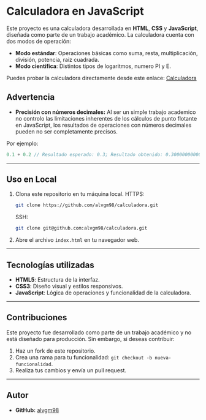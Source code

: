 # Calculadora en JavaScript

Este proyecto es una calculadora desarrollada en **HTML**, **CSS** y **JavaScript**, diseñada como parte de un trabajo académico. La calculadora cuenta con dos modos de operación:

- **Modo estándar**: Operaciones básicas como suma, resta, multiplicación, división, potencia, raiz cuadrada.
- **Modo científica**: Distintos tipos de logaritmos, numero PI y E.

Puedes probar la calculadora directamente desde este enlace: [Calculadora](https://alvgm98.github.io/calculadora/)

## Advertencia

- **Precisión con números decimales:** Al ser un simple trabajo academico no controlo las limitaciones inherentes de los cálculos de punto flotante en JavaScript, los resultados de operaciones con números decimales pueden no ser completamente precisos.

Por ejemplo:
```javascript
0.1 + 0.2 // Resultado esperado: 0.3; Resultado obtenido: 0.30000000000000004
```

---

## Uso en Local

1. Clona este repositorio en tu máquina local.
   HTTPS:
   ```bash
   git clone https://github.com/alvgm98/calculadora.git
   ```
   SSH:
    ```bash
   git clone git@github.com:alvgm98/calculadora.git
   ```
2. Abre el archivo `index.html` en tu navegador web.

---

## Tecnologías utilizadas

- **HTML5**: Estructura de la interfaz.
- **CSS3**: Diseño visual y estilos responsivos.
- **JavaScript**: Lógica de operaciones y funcionalidad de la calculadora.

---

## Contribuciones

Este proyecto fue desarrollado como parte de un trabajo académico y no está diseñado para producción. Sin embargo, si deseas contribuir:

1. Haz un fork de este repositorio.
2. Crea una rama para tu funcionalidad: `git checkout -b nueva-funcionalidad`.
3. Realiza tus cambios y envía un pull request.

---

## Autor

- **GitHub:** [alvgm98](https://github.com/alvgm98)
